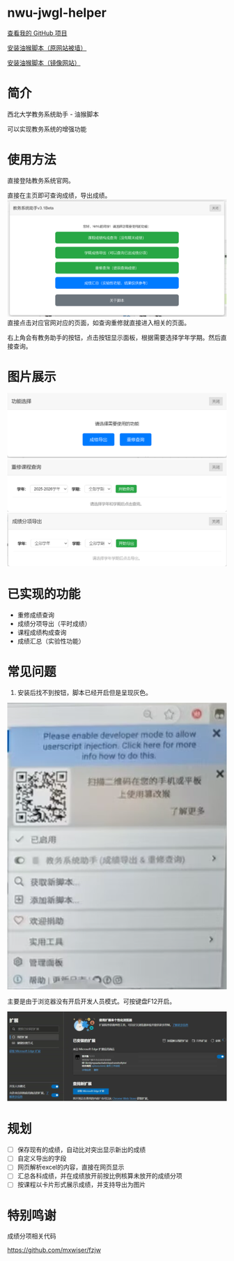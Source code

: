# nwu-jwgl-helper

[查看我的 GitHub 项目](https://github.com/wzp100/nwu-jwgl-helper)

[安装油猴脚本（原网站被墙）](https://greasyfork.org/zh-CN/scripts/540817-%E6%95%99%E5%8A%A1%E7%B3%BB%E7%BB%9F%E5%8A%A9%E6%89%8B-%E6%88%90%E7%BB%A9%E5%AF%BC%E5%87%BA-%E9%87%8D%E4%BF%AE%E6%9F%A5%E8%AF%A2)

[安装油猴脚本（镜像网站）](https://soujiaoben.org/#/s?id=540817&host=greasyfork)

# 简介

西北大学教务系统助手 - 油猴脚本

可以实现教务系统的增强功能

# 使用方法

直接登陆教务系统官网。

直接在主页即可查询成绩，导出成绩。
![img_8.png](img_8.png)
直接点击对应官网对应的页面，如查询重修就直接进入相关的页面。

右上角会有教务助手的按钮，点击按钮显示面板，根据需要选择学年学期。然后直接查询。

# 图片展示

![img_4.png](img_4.png)
![img_1.png](img_1.png)
![img_3.png](img_3.png)

# 已实现的功能

- 重修成绩查询
- 成绩分项导出（平时成绩）
- 课程成绩构成查询
- 成绩汇总（实验性功能）

# 常见问题

1. 安装后找不到按钮，脚本已经开启但是呈现灰色。

![img_5.png](img_5.png)

主要是由于浏览器没有开启开发人员模式。可按键盘F12开启。

![img_6.png](img_6.png)

# 规划

- [ ] 保存现有的成绩，自动比对突出显示新出的成绩
- [ ] 自定义导出的字段
- [ ] 网页解析excel的内容，直接在网页显示
- [ ] 汇总各科成绩，并在成绩放开前按比例核算未放开的成绩分项
- [ ] 按课程以卡片形式展示成绩，并支持导出为图片

# 特别鸣谢

成绩分项相关代码

https://github.com/mxwiser/fzjw
